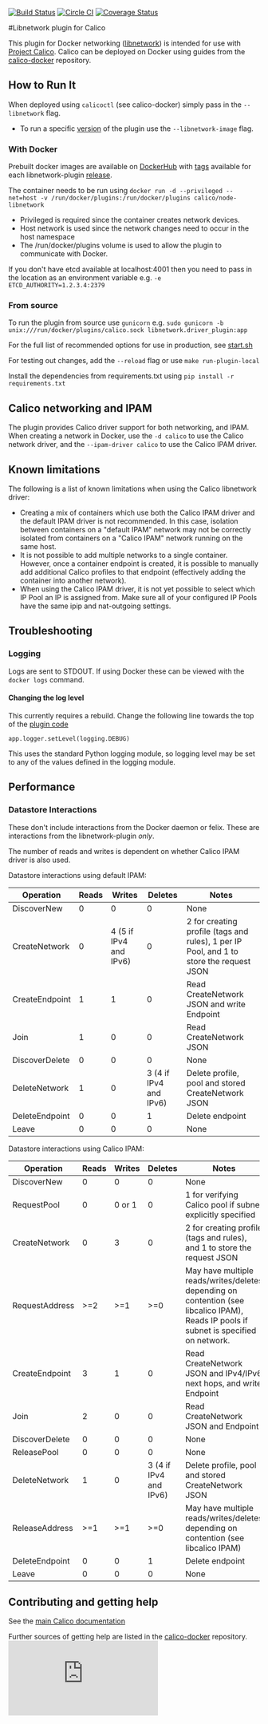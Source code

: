 [![Build Status](https://semaphoreci.com/api/v1/projects/d51a0276-7939-409e-80ac-aa5df9421fef/510521/badge.svg)](https://semaphoreci.com/calico/libnetwork-plugin)
[![Circle CI](https://circleci.com/gh/projectcalico/libnetwork-plugin/tree/master.svg?style=svg)](https://circleci.com/gh/projectcalico/libnetwork-plugin/tree/master)
[![Coverage Status](https://coveralls.io/repos/projectcalico/libnetwork-plugin/badge.svg?branch=master&service=github)](https://coveralls.io/github/projectcalico/libnetwork-plugin?branch=master)


#Libnetwork plugin for Calico

This plugin for Docker networking ([libnetwork](https://github.com/docker/libnetwork)) is intended for use with [Project Calico](http://www.projectcalico.org).
Calico can be deployed on Docker using guides from the [calico-docker](https://github.com/projectcalico/calico-docker) repository.

## How to Run It
When deployed using `calicoctl` (see calico-docker) simply pass in the `--libnetwork` flag.
* To run a specific [version](https://github.com/projectcalico/libnetwork-plugin/releases) of the plugin use the `--libnetwork-image` flag.

### With Docker
Prebuilt docker images are available on [DockerHub](https://hub.docker.com/r/calico/node-libnetwork/) with [tags](https://hub.docker.com/r/calico/node-libnetwork/tags/) available for each libnetwork-plugin [release](https://github.com/projectcalico/libnetwork-plugin/releases).

The container needs to be run using 
`docker run -d --privileged --net=host -v /run/docker/plugins:/run/docker/plugins calico/node-libnetwork`
 
* Privileged is required since the container creates network devices.
* Host network is used since the network changes need to occur in the host namespace
* The /run/docker/plugins volume is used to allow the plugin to communicate with Docker.

If you don't have etcd available at localhost:4001 then you need to pass in the location as an environment variable e.g. `-e ETCD_AUTHORITY=1.2.3.4:2379`

### From source
To run the plugin from source use `gunicorn` e.g.
`sudo gunicorn -b unix:///run/docker/plugins/calico.sock libnetwork.driver_plugin:app`

For the full list of recommended options for use in production, see [start.sh](start.sh)
 
For testing out changes, add the `--reload` flag or use `make run-plugin-local` 

Install the dependencies from requirements.txt using `pip install -r requirements.txt`

## Calico networking and IPAM
The plugin provides Calico driver support for both networking, and IPAM.  When 
creating a network in Docker, use the `-d calico` to use the Calico network 
driver, and the `--ipam-driver calico` to use the Calico IPAM driver.

## Known limitations
The following is a list of known limitations when using the Calico libnetwork
driver:
-  Creating a mix of containers which use both the Calico IPAM driver and the
   default IPAM driver is not recommended.  In this case, isolation between
   containers on a "default IPAM" network may not be correctly isolated from
   containers on a "Calico IPAM" network running on the same host.
-  It is not possible to add multiple networks to a single container.  However,
   once a container endpoint is created, it is possible to manually add 
   additional Calico profiles to that endpoint (effectively adding the 
   container into another network).
-  When using the Calico IPAM driver, it is not yet possible to select which
   IP Pool an IP is assigned from.  Make sure all of your configured IP Pools
   have the same ipip and nat-outgoing settings.

## Troubleshooting

### Logging
Logs are sent to STDOUT. If using Docker these can be viewed with the 
`docker logs` command.

#### Changing the log level
This currently requires a rebuild. Change the following line towards the top of
the [plugin code](https://github.com/projectcalico/libnetwork-plugin/blob/master/libnetwork/driver_plugin.py)

    app.logger.setLevel(logging.DEBUG)
    
This uses the standard Python logging module, so logging level may be set to
any of the values defined in the logging module.

## Performance
### Datastore Interactions
These don't include interactions from the Docker daemon or felix. These are interactions from the libnetwork-plugin _only_.

The number of reads and writes is dependent on whether Calico IPAM driver is also used.

Datastore interactions using default IPAM:

Operation      | Reads | Writes| Deletes| Notes
---------------|-------|-------|--------|------
DiscoverNew    | 0     | 0     | 0      | None
CreateNetwork  | 0     | 4 (5 if IPv4 and IPv6) | 0      | 2 for creating profile (tags and rules), 1 per IP Pool, and 1 to store the request JSON
CreateEndpoint | 1     | 1     | 0      | Read CreateNetwork JSON and write Endpoint
Join           | 1     | 0     | 0      | Read CreateNetwork JSON
DiscoverDelete | 0     | 0     | 0      | None
DeleteNetwork  | 1     | 0     | 3 (4 if IPv4 and IPv6)     | Delete profile, pool and stored CreateNetwork JSON
DeleteEndpoint | 0     | 0     | 1      | Delete endpoint
Leave          | 0     | 0     | 0      | None


Datastore interactions using Calico IPAM:

Operation      | Reads | Writes| Deletes| Notes
---------------|-------|-------|--------|------
DiscoverNew    | 0     | 0     | 0      | None
RequestPool    | 0     | 0 or 1 | 0      | 1 for verifying Calico pool if subnet explicitly specified
CreateNetwork  | 0     | 3     | 0      | 2 for creating profile (tags and rules), and 1 to store the request JSON
RequestAddress | >=2   | >=1   | >=0    | May have multiple reads/writes/deletes depending on contention (see libcalico IPAM),  Reads IP pools if subnet is specified on network.
CreateEndpoint | 3     | 1     | 0      | Read CreateNetwork JSON and IPv4/IPv6 next hops, and write Endpoint
Join           | 2     | 0     | 0      | Read CreateNetwork JSON and Endpoint
DiscoverDelete | 0     | 0     | 0      | None
ReleasePool    | 0     | 0     | 0      | None
DeleteNetwork  | 1     | 0     | 3 (4 if IPv4 and IPv6)     | Delete profile, pool and stored CreateNetwork JSON
ReleaseAddress | >=1   | >=1   | >=0    | May have multiple reads/writes/deletes depending on contention (see libcalico IPAM)
DeleteEndpoint | 0     | 0     | 1      | Delete endpoint
Leave          | 0     | 0     | 0      | None


## Contributing and getting help
See the [main Calico documentation](http://docs.projectcalico.org/en/latest/involved.html)

Further sources of getting help are listed in the [calico-docker](https://github.com/projectcalico/calico-docker#calico-on-docker) repository.
[![Analytics](https://calico-ga-beacon.appspot.com/UA-52125893-3/libnetwork-plugin/README.md?pixel)](https://github.com/igrigorik/ga-beacon)
